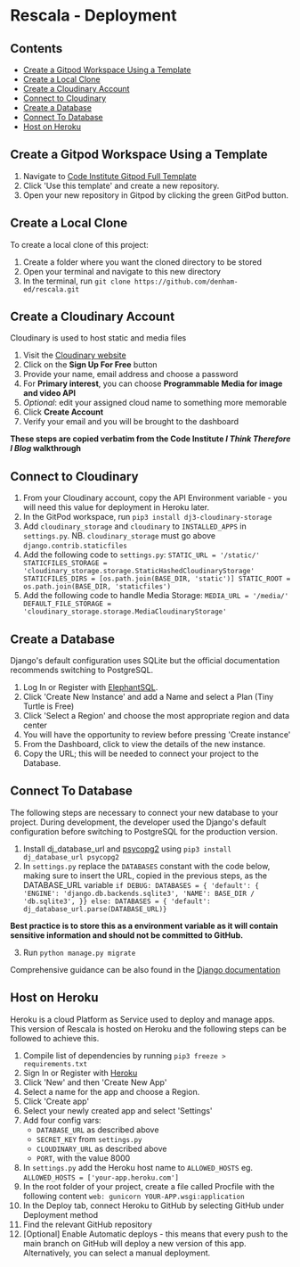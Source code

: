 # Rescala - Deployment

## Contents
  * [Create a Gitpod Workspace Using a Template](#create-a-gitpod-workspace-using-a-template)
  * [Create a Local Clone](#create-a-local-clone)
  * [Create a Cloudinary Account](#create-a-cloudinary-account)
  * [Connect to Cloudinary](#connect-to-cloudinary)
  * [Create a Database](#create-a-database)
  * [Connect To Database](#connect-to-database)
  * [Host on Heroku](#host-on-heroku)

## Create a Gitpod Workspace Using a Template
1. Navigate to [Code Institute Gitpod Full Template](https://github.com/Code-Institute-Org/gitpod-full-template)
2. Click 'Use this template' and create a new repository.
3. Open your new repository in Gitpod by clicking the green GitPod button.

## Create a Local Clone
To create a local clone of this project:
1. Create a folder where you want the cloned directory to be stored
2. Open your terminal and navigate to this new directory
3. In the terminal, run `git clone https://github.com/denham-ed/rescala.git`

## Create a Cloudinary Account
Cloudinary is used to host static and media files

1.  Visit the  [Cloudinary website](https://cloudinary.com/)
2.  Click on the  **Sign Up For Free**  button
3.  Provide your name, email address and choose a password
4.  For  **Primary interest**, you can choose  **Programmable Media for image and video API**
5.  _Optional_: edit your assigned cloud name to something more memorable
6.  Click  **Create Account**
7.  Verify your email and you will be brought to the dashboard

**These steps are copied verbatim from the Code Institute *I Think Therefore I Blog* walkthrough**

## Connect to Cloudinary

1. From your Cloudinary account, copy the API Environment variable - you will need this value for deployment in Heroku later.
2. In the GitPod workspace, run `pip3 install dj3-cloudinary-storage`
3. Add `cloudinary_storage` and `cloudinary` to `INSTALLED_APPS` in `settings.py`. NB. `cloudinary_storage` must go above `django.contrib.staticfiles`
4. Add the following code to `settings.py`:
`STATIC_URL = '/static/' STATICFILES_STORAGE = 'cloudinary_storage.storage.StaticHashedCloudinaryStorage' STATICFILES_DIRS = [os.path.join(BASE_DIR, 'static')] STATIC_ROOT = os.path.join(BASE_DIR, 'staticfiles')`
5. Add the following code to handle Media Storage:
`MEDIA_URL = '/media/' DEFAULT_FILE_STORAGE = 'cloudinary_storage.storage.MediaCloudinaryStorage'`

## Create a Database
Django's default configuration uses SQLite but the official documentation recommends switching to PostgreSQL.

1. Log In or Register with [ElephantSQL](https://customer.elephantsql.com/login).
2. Click 'Create New Instance' and add a Name and select a Plan (Tiny Turtle is Free) 
3. Click 'Select a Region' and choose the most appropriate region and data center
4. You will have the opportunity to review before pressing 'Create instance'
5. From the Dashboard, click to view the details of the new instance.
6. Copy the URL; this will be needed to connect your project to the Database.

## Connect To Database
The following steps are necessary to connect your new database to your project. 
During development, the developer used the Django's default configuration before switching to PostgreSQL for the production version.

1. Install dj_database_url and [psycopg2](https://pypi.org/project/psycopg2/) using `pip3 install dj_database_url psycopg2`
2. In `settings.py` replace the `DATABASES` constant with the code below, making sure to insert the URL, copied in the previous steps, as the DATABASE_URL variable
`if DEBUG:
	DATABASES = {
		'default': {
		'ENGINE': 'django.db.backends.sqlite3',
		'NAME': BASE_DIR / 'db.sqlite3',
	}}
else:
	DATABASES = {
		'default': dj_database_url.parse(DATABASE_URL)}`

**Best practice is to store this as a environment variable as it will contain sensitive information and should not be committed to GitHub.**

3.  Run `python manage.py migrate`

Comprehensive guidance can be also found in the [Django documentation](https://docs.djangoproject.com/en/4.1/ref/settings/#std-setting-DATABASES)

## Host on Heroku
Heroku is a cloud Platform as Service used to deploy and manage apps. This version of Rescala is hosted on Heroku and the following steps can be followed to achieve this.

1. Compile list of dependencies by running  `pip3 freeze > requirements.txt`
2. Sign In or Register with [Heroku](https://www.heroku.com/)
3. Click 'New' and then 'Create New App'
4. Select a name for the app and choose a Region.
5. Click 'Create app'
6. Select your newly created app and select 'Settings'
7. Add four config vars:
	- `DATABASE_URL` as described above
	- `SECRET_KEY` from `settings.py`
	- `CLOUDINARY_URL` as described above	
	- `PORT`, with the value 8000
8. In `settings.py` add the Heroku host name to `ALLOWED_HOSTS` eg. `ALLOWED_HOSTS = ['your-app.heroku.com']`
9. In the root folder of your project, create a file called Procfile with the following content `web: gunicorn YOUR-APP.wsgi:application`
10.  In the Deploy tab, connect Heroku to GitHub by selecting GitHub under Deployment method
 11. Find the relevant GitHub repository
 12.  [Optional] Enable Automatic deploys - this means that every push to the main branch on GitHub will deploy a new version of this app. Alternatively, you can select a manual deployment.
